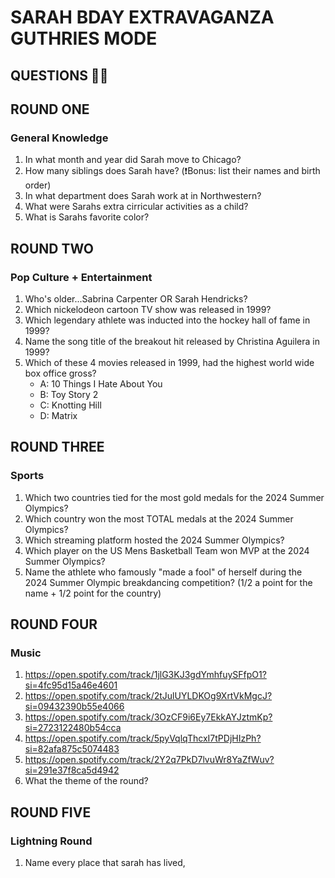 # SARAH BDAY EXTRAVAGANZA GUTHRIES MODE
## QUESTIONS 🙋‍♀️

## ROUND ONE 
### General Knowledge 

1. In what month and year did Sarah move to Chicago? 
2. How many siblings does Sarah have? (❗️Bonus: list their names and birth order)
3. In what department does Sarah work at in Northwestern? 
4. What were Sarahs extra cirricular activities as a child? 
5. What is Sarahs favorite color?

## ROUND TWO 
### Pop Culture + Entertainment 

1. Who's older...Sabrina Carpenter OR Sarah Hendricks?
2. Which nickelodeon cartoon TV show was released in 1999? 
3. Which legendary athlete was inducted into the hockey hall of fame in 1999? 
4. Name the song title of the breakout hit released by Christina Aguilera in 1999? 
5. Which of these 4 movies released in 1999, had the highest world wide box office gross?
    - A: 10 Things I Hate About You
    - B: Toy Story 2 
    - C: Knotting Hill
    - D: Matrix

## ROUND THREE 
### Sports 

1. Which two countries tied for the most gold medals for the 2024 Summer Olympics?
2. Which country won the most TOTAL medals at the 2024 Summer Olympics? 
3. Which streaming platform hosted the 2024 Summer Olympics? 
4. Which player on the US Mens Basketball Team won MVP at the 2024 Summer Olympics? 
5. Name the athlete who famously "made a fool" of herself during the 2024 Summer Olympic breakdancing competition? (1/2 a point for the name + 1/2 point for the country)

## ROUND FOUR 
### Music 

1. https://open.spotify.com/track/1jlG3KJ3gdYmhfuySFfpO1?si=4fc95d15a46e4601
2. https://open.spotify.com/track/2tJulUYLDKOg9XrtVkMgcJ?si=09432390b55e4066
3. https://open.spotify.com/track/3OzCF9i6Ey7EkkAYJztmKp?si=2723122480b54cca
4. https://open.spotify.com/track/5pyVqlqThcxI7tPDjHIzPh?si=82afa875c5074483
5. https://open.spotify.com/track/2Y2q7PkD7lvuWr8YaZfWuv?si=291e37f8ca5d4942
6. What the theme of the round? 

## ROUND FIVE 
### Lightning Round 

1. Name every place that sarah has lived, 

